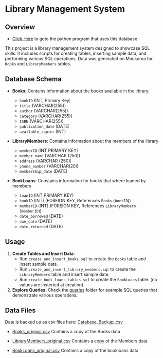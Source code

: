 # Library Management System

## Overview
- [Click Here](https://github.com/RohrbachMatthew/Library_System_Python) to goto the python program that uses this database.
  
This project is a library management system designed to showcase SQL skills. It includes scripts for creating tables, inserting sample data, and performing various SQL operations. Data was generated on Mockaroo for `Books` and `LibraryMembers` tables.

## Database Schema

- **Books**: Contains information about the books available in the library.

  - `bookID` (INT, Primary Key)
  - `title` (VARCHAR(255))
  - `author` (VARCHAR(255))
  - `category` (VARCHAR(255))
  - `ISBN` (VARCHAR(255))
  - `publication_date` (DATE)
  - `available_copies` (INT)

- **LibraryMembers**: Contains information about the members of the library

  - `memberID` (INT PRIMARY KEY)
  - `member_name` (VARCHAR (250))
  - `address` (VARCHAR (250))
  - `phone_number` (VARCHAR(20))
  - `membership_date` (DATE)

- **BookLoans**: Constains information for books that where loaned by members

  - `loanID` (INT PRIMARY KEY)
  - `bookID` (INT) (FOREIGN KEY, References `Books` (`bookID`))
  - `memberID` (INT) (FOREIGN KEY, References `LibraryMembers` (`memberID`))
  - `date_borrowed` (DATE)
  - `due_date` (DATE)
  - `date_returned` (DATE)

## Usage

1. **Create Tables and Insert Data**:
   - Run `create_and_insert_books.sql` to create the `Books` table and insert sample data.
   - Run `create_and_insert_library_members.sql` to create the `LibraryMembers` table and insert sample date.
   - Run `create_book_loans_tables.sql` to create the `BookLoans` table. (no values are insterted at creation)
2. **Explore Queries**: Check the [queries](https://github.com/RohrbachMatthew/Library/tree/master/Queries) folder for example SQL queries that demonstrate various operations.

## Data Files

Data is backed up as csv files here: [Database_Backup_csv](https://github.com/RohrbachMatthew/Library/tree/master/Database_Backup_csv)

- [Books_original.csv](https://github.com/RohrbachMatthew/Library/blob/master/Database_Backup_csv/Books_original.csv) Contains a copy of the Books data

- [LibraryMembers_original.csv](https://github.com/RohrbachMatthew/Library/blob/master/Database_Backup_csv/LibraryMembers_original.csv) Contains a copy of the Members data

- [BookLoans_original.csv](https://github.com/RohrbachMatthew/Library/blob/master/Database_Backup_csv/BookLoans_original.csv) Contains a copy of the bookloans data
